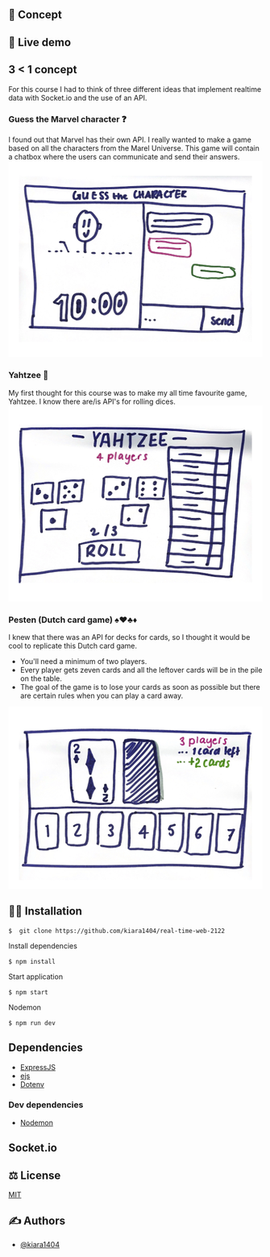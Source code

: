 
## 📝 Concept

## 🔴 Live demo

## 3 < 1 concept
For this course I had to think of three different ideas that implement realtime data with Socket.io and the use of an API.

### Guess the Marvel character ❓
I found out that Marvel has their own API. I really wanted to make a game based on all the characters from the Marel Universe. This game will contain a chatbox where the users can communicate and send their answers.
![](https://github.com/kiara1404/real-time-web-2122/blob/main/wiki/marvel.png)

### Yahtzee 🎲
My first thought for this course was to make my all time favourite game, Yahtzee. I know there are/is API's for rolling dices.  
![](https://github.com/kiara1404/real-time-web-2122/blob/main/wiki/yahtzee.png)

### Pesten (Dutch card game) ♠️♥️♣️♦️
I knew that there was an API for decks for cards, so I thought it would be cool to replicate this Dutch card game. 
* You'll need a minimum of two players. 
* Every player gets zeven cards and all the leftover cards will be in the pile on the table.
* The goal of the game is to lose your cards as soon as possible but there are certain rules when you can play a card away.

![](https://github.com/kiara1404/real-time-web-2122/blob/main/wiki/pesten.png)
## 👩‍🏫 Installation

```
$  git clone https://github.com/kiara1404/real-time-web-2122
```

Install dependencies
```
$ npm install
```

Start application

```
$ npm start
```

Nodemon

```
$ npm run dev
```

## Dependencies

* [ExpressJS](https://expressjs.com/)
* [ejs](https://www.npmjs.com/package/ejs)
* [Dotenv](https://www.npmjs.com/package/dotenv)


### Dev dependencies
* [Nodemon](https://www.npmjs.com/package/nodemon)


## Socket.io

## ⚖ License

[MIT](https://github.com/kiara1404/real-time-web-2122/blob/main/LICENSE)


## ✍ Authors

- [@kiara1404](https://github.com/kiara1404)
